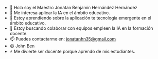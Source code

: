 - 👋 Hola soy el Maestro Jonatan Benjamin Hernández Hernández
- 👀 Me interesa aplicar la IA en el ámbito educativo. 
- 🌱 Estoy aprendiendo sobre la aplicación te tecnología emergente en el ámbito educativo.
- 💞️ Estoy buscando colaborar con equipos empleen la IA en la formación docente. 
- 📫 Puedes contactarme en: jonatanhn35@gmail.com  
- 😄 John Ben 
- ⚡ Me divierte ser docente porque aprendo de mis estudiantes.

<!---
JohnBen78/JohnBen78 is a ✨ special ✨ repository because its `README.md` (this file) appears on your GitHub profile.
You can click the Preview link to take a look at your changes.
--->
